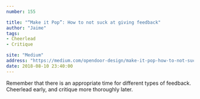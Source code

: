```yaml
---
number: 155

title: "“Make it Pop”: How to not suck at giving feedback"
author: "Jaime"
tags:
- Cheerlead
- Critique

site: "Medium"
address: "https://medium.com/opendoor-design/make-it-pop-how-to-not-suck-at-giving-feedback-d8af00f4f057"
date: 2018-08-10 23:40:00
---
```


Remember that there is an appropriate time for different types of feedback. Cheerlead early, and critique more thoroughly later.
